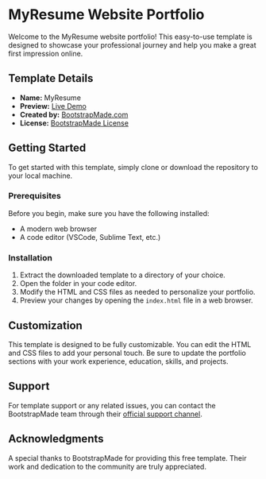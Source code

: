 # MyResume Website Portfolio

Welcome to the MyResume website portfolio! This easy-to-use template is designed to showcase your professional journey and help you make a great first impression online.

## Template Details

- **Name:** MyResume
- **Preview:** [Live Demo](https://www.coderdill.com)
- **Created by:** [BootstrapMade.com](https://bootstrapmade.com/)
- **License:** [BootstrapMade License](https://bootstrapmade.com/license/)

## Getting Started

To get started with this template, simply clone or download the repository to your local machine.

### Prerequisites

Before you begin, make sure you have the following installed:
- A modern web browser
- A code editor (VSCode, Sublime Text, etc.)

### Installation

1. Extract the downloaded template to a directory of your choice.
2. Open the folder in your code editor.
3. Modify the HTML and CSS files as needed to personalize your portfolio.
4. Preview your changes by opening the `index.html` file in a web browser.

## Customization

This template is designed to be fully customizable. You can edit the HTML and CSS files to add your personal touch. Be sure to update the portfolio sections with your work experience, education, skills, and projects.

## Support

For template support or any related issues, you can contact the BootstrapMade team through their [official support channel](https://bootstrapmade.com/contact/).

## Acknowledgments

A special thanks to BootstrapMade for providing this free template. Their work and dedication to the community are truly appreciated.
